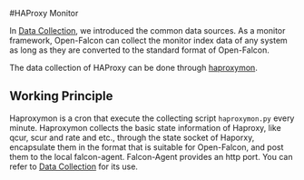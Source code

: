 <!-- toc -->

#HAProxy Monitor

In [Data Collection](../philosophy/data-collect.md), we introduced the common data sources. As a monitor framework, Open-Falcon can collect the monitor index data of any system as long as they are converted to the standard format of Open-Falcon.

The data collection of HAProxy can be done through [haproxymon](https://github.com/iask/haproxymon).

## Working Principle

Haproxymon is a cron that execute the collecting script ```haproxymon.py``` every minute. Haproxymon collects the basic state information of Haproxy, like qcur, scur and rate and etc., through the state socket of Haporxy, encapsulate them in the format that is suitable for Open-Falcon, and post them to the local falcon-agent. Falcon-Agent provides an http port. You can refer to [Data Collection](../philosophy/data-collect.md) for its use.
